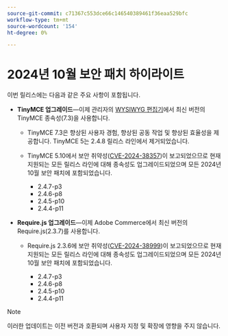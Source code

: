 ```yaml
---
source-git-commit: c71367c553dce66c146540389461f36eaa529bfc
workflow-type: tm+mt
source-wordcount: '154'
ht-degree: 0%

---
```

# 2024년 10월 보안 패치 하이라이트

이번 릴리스에는 다음과 같은 주요 사항이 포함됩니다.

* **TinyMCE 업그레이드**—이제 관리자의 [WYSIWYG 편집기](https://experienceleague.adobe.com/en/docs/commerce-admin/content-design/wysiwyg/editor)에서 최신 버전의 TinyMCE 종속성(7.3&#x200B;)을 사용합니다.

   * TinyMCE 7.3은 향상된 사용자 경험, 향상된 공동 작업 및 향상된 효율성을 제공합니다. TinyMCE 5는 2.4.8 릴리스 라인에서 제거되었습니다&#x200B;.

   * TinyMCE 5.10에서 보안 취약성([CVE-2024-38357](https://nvd.nist.gov/vuln/detail/CVE-2024-38357))이 보고되었으므로 현재 지원되는 모든 릴리스 라인에 대해 종속성도 업그레이드되었으며 모든 2024년 10월 보안 패치에 포함되었습니다.

      * 2.4.7-p3
      * 2.4.6-p8
      * 2.4.5-p10
      * 2.4.4-p11

* **Require.js 업그레이드**—이제 Adobe Commerce에서 최신 버전의 Require.js(2.3.7)를 사용합니다.

   * Require.js 2.3.6에 보안 취약성([CVE-2024-38999](https://nvd.nist.gov/vuln/detail/CVE-2024-38999))이 보고되었으므로 현재 지원되는 모든 릴리스 라인에 대해 종속성도 업그레이드되었으며 모든 2024년 10월 보안 패치에 포함되었습니다.

      * 2.4.7-p3
      * 2.4.6-p8
      * 2.4.5-p10
      * 2.4.4-p11

>[!NOTE]
>
>이러한 업데이트는 이전 버전과 호환되며 사용자 지정 및 확장에 영향을 주지 않습니다&#x200B;.
